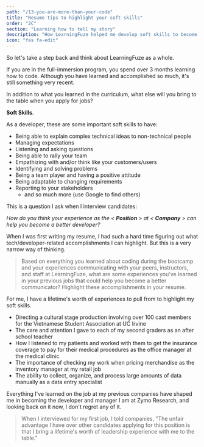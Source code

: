 ```yaml
---
path: "/13-you-are-more-than-your-code"
title: "Resume tips to highlight your soft skills"
order: "2C"
section: "Learning how to tell my story"
description: "How LearningFuze helped me develop soft skills to become an effective developer"
icon: "fas fa-edit"
---
```


So let's take a step back and think about LearningFuze as a whole.

If you are in the full-immersion program, you spend over 3 months learning how to code. Although you have learned and accomplished so much, it's still something very recent.

In addition to what you learned in the curriculum, what else will you bring to the table when you apply for jobs?

<strong>Soft Skills</strong>.

As a developer, these are some important soft skills to have:

- Being able to explain complex technical ideas to non-technical people
- Managing expectations
- Listening and asking questions
- Being able to rally your team
- Empathizing with and/or think like your customers/users
- Identifying and solving problems
- Being a team player and having a positive attitude
- Being adaptable to changing requirements
- Reporting to your stakeholders
  - and so much more (use Google to find others)

This is a question I ask when I interview candidates:

<i>How do you think your experience as the < <strong>Position</strong> > at < <strong>Company</strong> > can help you become a better developer?</i>

When I was first writing my resume, I had such a hard time figuring out what tech/developer-related accomplishments I can highlight. But this is a very narrow way of thinking.

> Based on everything you learned about coding during the bootcamp and your experiences communicating with your peers, instructors, and staff at LearningFuze, what are some experiences you've learned in your previous jobs that could help you become a better communicator? Highlight these accomplishments in your resume.

For me, I have a lifetime's worth of experiences to pull from to highlight my soft skills.

- Directing a cultural stage production involving over 100 cast members for the Vietnamese Student Association at UC Irvine
- The care and attention I gave to each of my second graders as an after school teacher
- How I listened to my patients and worked with them to get the insurance coverage to pay for their medical procedures as the office manager at the medical clinic
- The importance of checking my work when pricing merchandise as the inventory manager at my retail job
- The ability to collect, organize, and process large amounts of data manually as a data entry specialist

Everything I've learned on the job at my previous companies have shaped me in becoming the developer and manager I am at Zymo Research, and looking back on it now, I don't regret any of it.

> When I interviewed for my first job, I told companies, "The unfair advantage I have over other candidates applying for this position is that I bring a lifetime's worth of leadership experience with me to the table."
